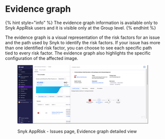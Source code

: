 # Evidence graph

{% hint style="info" %}
The evidence graph information is available only to Snyk AppRisk users and it is visible only at the Group level.
{% endhint %}

The evidence graph is a visual representation of the risk factors for an issue and the path used by Snyk to identify the risk factors. If your issue has more than one identified risk factor, you can choose to see each specific path tied to every risk factor. The evidence graph also highlights the specific configuration of the affected image.

<figure><img src="../../../.gitbook/assets/image (331).png" alt=""><figcaption><p>Snyk AppRisk - Issues page, Evidence graph detailed view</p></figcaption></figure>

